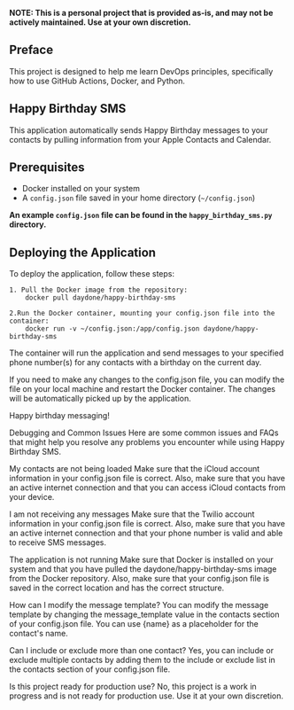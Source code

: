   **NOTE: This is a personal project that is provided as-is, and may not be actively maintained. Use at your own discretion.**

## Preface
  This project is designed to help me learn DevOps principles, specifically how to use GitHub Actions, Docker, and Python.

## Happy Birthday SMS
  This application automatically sends Happy Birthday messages to your contacts by pulling information from your Apple Contacts and Calendar.

## Prerequisites
  - Docker installed on your system
  - A `config.json` file saved in your home directory (`~/config.json`)

**An example `config.json` file can be found in the `happy_birthday_sms.py` directory.**

## Deploying the Application
  To deploy the application, follow these steps:

    1. Pull the Docker image from the repository:
        docker pull daydone/happy-birthday-sms

    2.Run the Docker container, mounting your config.json file into the container:
        docker run -v ~/config.json:/app/config.json daydone/happy-birthday-sms

The container will run the application and send messages to your specified phone number(s) for any contacts with a birthday on the current day.

If you need to make any changes to the config.json file, you can modify the file on your local machine and restart the Docker container. The changes will be automatically picked up by the application.

Happy birthday messaging!


Debugging and Common Issues
Here are some common issues and FAQs that might help you resolve any problems you encounter while using Happy Birthday SMS.

My contacts are not being loaded
Make sure that the iCloud account information in your config.json file is correct. Also, make sure that you have an active internet connection and that you can access iCloud contacts from your device.

I am not receiving any messages
Make sure that the Twilio account information in your config.json file is correct. Also, make sure that you have an active internet connection and that your phone number is valid and able to receive SMS messages.

The application is not running
Make sure that Docker is installed on your system and that you have pulled the daydone/happy-birthday-sms image from the Docker repository. Also, make sure that your config.json file is saved in the correct location and has the correct structure.

How can I modify the message template?
You can modify the message template by changing the message_template value in the contacts section of your config.json file. You can use {name} as a placeholder for the contact's name.

Can I include or exclude more than one contact?
Yes, you can include or exclude multiple contacts by adding them to the include or exclude list in the contacts section of your config.json file.

Is this project ready for production use?
No, this project is a work in progress and is not ready for production use. Use it at your own discretion.
